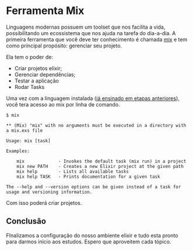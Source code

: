# Ferramenta Mix

Linguagens modernas possuem um toolset que nos facilita a vida, possibilitando um ecossistema que nos ajuda na tarefa do dia-a-dia. A primeira ferramenta que você deve ter conhecimento é chamada [mix](https://hexdocs.pm/mix/Mix.html) e tem como principal propósito: gerenciar seu projeto.&#x20;

Ela tem o poder de:

* Criar projetos elixir;
* Gerenciar dependências;
* Testar a aplicação
* Rodar Tasks

Uma vez com a linguagem instalada ([já ensinado em etapas anteriores](instalacao.md)), você tera acesso ao mix por linha de comando.

```shell
$ mix 

** (Mix) "mix" with no arguments must be executed in a directory with a mix.exs file

Usage: mix [task]

Examples:

    mix             - Invokes the default task (mix run) in a project
    mix new PATH    - Creates a new Elixir project at the given path
    mix help        - Lists all available tasks
    mix help TASK   - Prints documentation for a given task

The --help and --version options can be given instead of a task for usage and versioning information.
```

Com isso poderá criar projetos.

## Conclusão

FInalizamos a configuração do nosso ambiente elixir e tudo esta pronto para darmos início aos estudos. Espero que aproveitem cada tópico.
